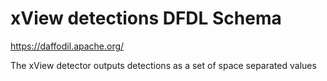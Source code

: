 xView detections DFDL Schema
===

https://daffodil.apache.org/

The xView detector outputs detections as a set of space separated values
